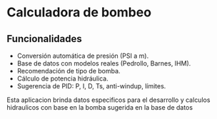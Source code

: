 # Calculadora de bombeo

## Funcionalidades
- Conversión automática de presión (PSI a m).
- Base de datos con modelos reales (Pedrollo, Barnes, IHM).
- Recomendación de tipo de bomba.
- Cálculo de potencia hidráulica.
- Sugerencia de PID: P, I, D, Ts, anti-windup, límites.

Esta aplicacion brinda datos especificos para el desarrollo y calculos hidraulicos con base en la bomba sugerida en la base de datos
